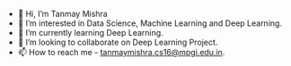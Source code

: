- 👋 Hi, I’m Tanmay Mishra
- 👀 I’m interested in Data Science, Machine Learning and Deep Learning.
- 🌱 I’m currently learning Deep Learning.
- 💞️ I’m looking to collaborate on Deep Learning Project.
- 📫 How to reach me - tanmaymishra.cs16@mpgi.edu.in.

<!---
tanmayymishra/tanmayymishra is a ✨ special ✨ repository because its `README.md` (this file) appears on your GitHub profile.
You can click the Preview link to take a look at your changes.
--->
